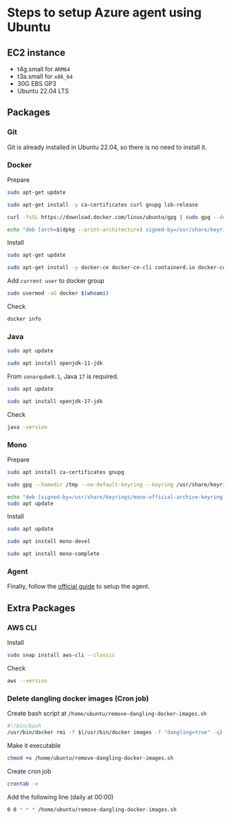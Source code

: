 # Steps to setup Azure agent using Ubuntu

## EC2 instance

- t4g.small for `ARM64`
- t3a.small for `x86_64`
- 30G EBS GP3
- Ubuntu 22.04 LTS

## Packages

### Git

Git is already installed in Ubuntu 22.04, so there is no need to install it.

### Docker

Prepare

```sh
sudo apt-get update

sudo apt-get install -y ca-certificates curl gnupg lsb-release

curl -fsSL https://download.docker.com/linux/ubuntu/gpg | sudo gpg --dearmor -o /usr/share/keyrings/docker-archive-keyring.gpg

echo "deb [arch=$(dpkg --print-architecture) signed-by=/usr/share/keyrings/docker-archive-keyring.gpg] https://download.docker.com/linux/ubuntu $(lsb_release -cs) stable" | sudo tee /etc/apt/sources.list.d/docker.list > /dev/null
```

Install

```sh
sudo apt-get update

sudo apt-get install -y docker-ce docker-ce-cli containerd.io docker-compose-plugin
```

Add `current user` to docker group

```sh
sudo usermod -aG docker $(whoami)
```

Check

```sh
docker info
```

### Java

```sh
sudo apt update

sudo apt install openjdk-11-jdk
```

From `sonarqube9.1`, Java `17` is required.

```sh
sudo apt update

sudo apt install openjdk-17-jdk
```

Check

```sh
java -version
```

### Mono

Prepare

```sh
sudo apt install ca-certificates gnupg

sudo gpg --homedir /tmp --no-default-keyring --keyring /usr/share/keyrings/mono-official-archive-keyring.gpg --keyserver hkp://keyserver.ubuntu.com:80 --recv-keys 3FA7E0328081BFF6A14DA29AA6A19B38D3D831EF

echo "deb [signed-by=/usr/share/keyrings/mono-official-archive-keyring.gpg] https://download.mono-project.com/repo/ubuntu stable-focal main" | sudo tee /etc/apt/sources.list.d/mono-official-stable.list
sudo apt update
```

Install

```sh
sudo apt update

sudo apt install mono-devel

sudo apt install mono-complete
```

### Agent

Finally, follow the [official guide](https://learn.microsoft.com/en-us/azure/devops/pipelines/agents/v2-linux?view=azure-devops) to setup the agent.

## Extra Packages

### AWS CLI

Install

```sh
sudo snap install aws-cli --classic
```

Check

```sh
aws --version
```

### Delete dangling docker images (Cron job)

Create bash script at `/home/ubuntu/remove-dangling-docker-images.sh`

```sh
#!/bin/bash
/usr/bin/docker rmi -f $(/usr/bin/docker images -f "dangling=true" -q)
```

Make it executable

```sh
chmod +x /home/ubuntu/remove-dangling-docker-images.sh
```

Create cron job

```sh
crontab -e
```

Add the following line (daily at 00:00)

```sh
0 0 * * * /home/ubuntu/remove-dangling-docker-images.sh
```
